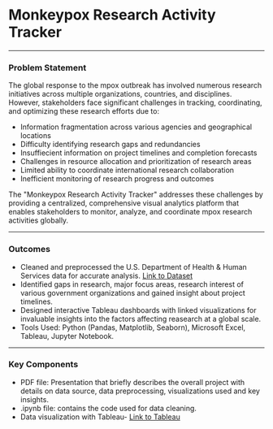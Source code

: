 # Monkeypox Research Activity Tracker
__________________________________________________________________________
### Problem Statement

The global response to the mpox outbreak has involved numerous research initiatives across multiple organizations, countries, and disciplines. However, stakeholders face significant challenges in tracking, coordinating, and optimizing these research efforts due to:
- Information fragmentation across various agencies and geographical locations
- Difficulty identifying research gaps and redundancies
- Insuffiecient information on project timelines and completion forecasts
- Challenges in resource allocation and prioritization of research areas
- Limited ability to coordinate international research collaboration
- Inefficient monitoring of research progress and outcomes

The "Monkeypox Research Activity Tracker" addresses these challenges by providing a centralized, comprehensive visual analytics platform that enables stakeholders to monitor, analyze, and coordinate mpox research activities globally.
__________________________________________________________________________
### Outcomes
- Cleaned and preprocessed the U.S. Department of Health & Human Services data for accurate analysis. [Link to Dataset](https://catalog.data.gov/dataset/monkeypox-research-summary-data)
- Identified gaps in research, major focus areas, research interest of various government organizations and gained insight about project timelines.
- Designed interactive Tableau dashboards with linked visualizations for invaluable insights into the factors affecting reasearch at a global scale.
- Tools Used: Python (Pandas, Matplotlib, Seaborn), Microsoft Excel, Tableau, Jupyter Notebook.
__________________________________________________________________________
### Key Components
- PDF file: Presentation that briefly describes the overall project with details on data source, data preprocessing, visualizations used and key insights.
- .ipynb file: contains the code used for data cleaning.
- Data visualization with Tableau- [Link to Tableau](https://public.tableau.com/views/MonkeypoxResearchActivityTracker/MpoxResearchActivityTracker?:language=en-US&:sid=&:redirect=auth&:display_count=n&:origin=viz_share_link)
